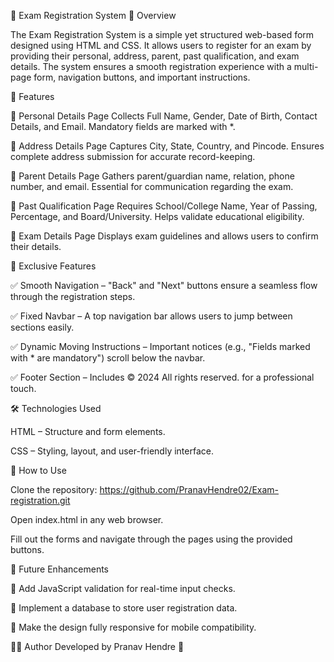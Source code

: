📌 Exam Registration System
📖 Overview

The Exam Registration System is a simple yet structured web-based form designed using HTML and CSS. It allows users to register for an exam by providing their personal, address, parent, past qualification, and exam details. The system ensures a smooth registration experience with a multi-page form, navigation buttons, and important instructions.

🚀 Features

🔹 Personal Details Page
Collects Full Name, Gender, Date of Birth, Contact Details, and Email.
Mandatory fields are marked with *.

🔹 Address Details Page
Captures City, State, Country, and Pincode.
Ensures complete address submission for accurate record-keeping.

🔹 Parent Details Page
Gathers parent/guardian name, relation, phone number, and email.
Essential for communication regarding the exam.

🔹 Past Qualification Page
Requires School/College Name, Year of Passing, Percentage, and Board/University.
Helps validate educational eligibility.

🔹 Exam Details Page
Displays exam guidelines and allows users to confirm their details.

🎯 Exclusive Features

✅ Smooth Navigation – "Back" and "Next" buttons ensure a seamless flow through the registration steps.

✅ Fixed Navbar – A top navigation bar allows users to jump between sections easily.

✅ Dynamic Moving Instructions – Important notices (e.g., "Fields marked with * are mandatory") scroll below the navbar.

✅ Footer Section – Includes © 2024 All rights reserved. for a professional touch.


🛠️ Technologies Used

HTML – Structure and form elements.

CSS – Styling, layout, and user-friendly interface.

📌 How to Use

Clone the repository:
https://github.com/PranavHendre02/Exam-registration.git

Open index.html in any web browser.

Fill out the forms and navigate through the pages using the provided buttons.

📌 Future Enhancements

🔹 Add JavaScript validation for real-time input checks.

🔹 Implement a database to store user registration data.

🔹 Make the design fully responsive for mobile compatibility.


👨‍💻 Author
Developed by Pranav Hendre 🚀
